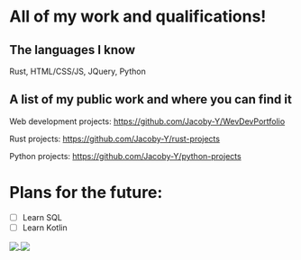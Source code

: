 # All of my work and qualifications! 
## The languages I know
Rust, HTML/CSS/JS, JQuery, Python

## A list of my public work and where you can find it
Web development projects: https://github.com/Jacoby-Y/WevDevPortfolio

Rust projects: https://github.com/Jacoby-Y/rust-projects

Python projects: https://github.com/Jacoby-Y/python-projects

# Plans for the future: 
- [ ] Learn SQL
- [ ] Learn Kotlin

<a href="https://github.com/Jacoby-Y">
  <img align="center" src="https://github-readme-stats.vercel.app/api/top-langs/?username=Jacoby-Y&langs_count=3&hide=cpp,css,html&title_color=ffffff&text_color=c9cacc&icon_color=ce3691&bg_color=1d1f21" />
</a>
<a href="https://github.com/Jacoby-Y">
  <img align="center" src="https://github-readme-stats.vercel.app/api?username=Jacoby-Y&show_icons=true&line_height=27&count_private=true&title_color=ffffff&text_color=c9cacc&icon_color=12ffc4&bg_color=1d1f21"/>
</a>
